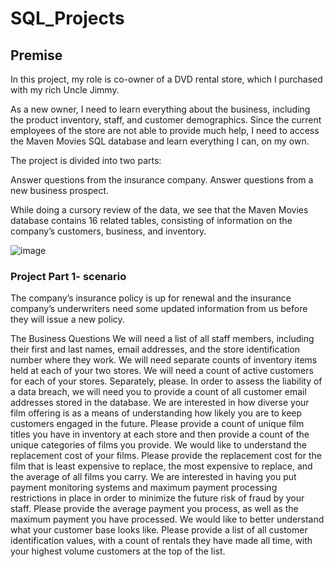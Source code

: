 # SQL_Projects

## Premise

In this project, my role is co-owner of a DVD rental store, which I purchased with my rich Uncle Jimmy.

As a new owner, I need to learn everything about the business, including the product inventory, staff, and customer demographics. Since the current employees of the store are not able to provide much help, I need to access the Maven Movies SQL database and learn everything I can, on my own.

The project is divided into two parts:

Answer questions from the insurance company.
Answer questions from a new business prospect.


While doing a cursory review of the data, we see that the Maven Movies database contains 16 related tables, consisting of information on the company’s customers, business, and inventory.


![image](https://user-images.githubusercontent.com/114132744/224228937-135f13db-21b9-4a39-9c48-d754c62b4288.png)


### Project Part 1- scenario

The company’s insurance policy is up for renewal and the insurance company’s underwriters need some updated information from us before they will issue a new policy.


The Business Questions
We will need a list of all staff members, including their first and last names, email addresses, and the store identification number where they work.
We will need separate counts of inventory items held at each of your two stores.
We will need a count of active customers for each of your stores. Separately, please.
In order to assess the liability of a data breach, we will need you to provide a count of all customer email addresses stored in the database.
We are interested in how diverse your film offering is as a means of understanding how likely you are to keep customers engaged in the future. Please provide a count of unique film titles you have in inventory at each store and then provide a count of the unique categories of films you provide.
We would like to understand the replacement cost of your films. Please provide the replacement cost for the film that is least expensive to replace, the most expensive to replace, and the average of all films you carry.
We are interested in having you put payment monitoring systems and maximum payment processing restrictions in place in order to minimize the future risk of fraud by your staff. Please provide the average payment you process, as well as the maximum payment you have processed.
We would like to better understand what your customer base looks like. Please provide a list of all customer identification values, with a count of rentals they have made all time, with your highest volume customers at the top of the list.


